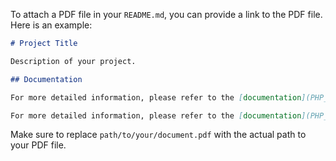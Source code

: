 To attach a PDF file in your `README.md`, you can provide a link to the PDF file. Here is an example:

```markdown
# Project Title

Description of your project.

## Documentation

For more detailed information, please refer to the [documentation](PHP_Assignment_1.pdf).

For more detailed information, please refer to the [documentation](PHP_Assignment_2.pdf).

```

Make sure to replace `path/to/your/document.pdf` with the actual path to your PDF file.
